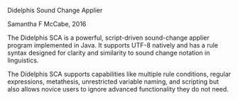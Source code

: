 Didelphis Sound Change Applier

Samantha F McCabe, 2016

The Didelphis SCA is a powerful, script-driven sound-change applier program implemented in Java. It supports UTF-8 natively and has a rule syntax designed for clarity and similarity to sound change notation in linguistics.

The Didelphis SCA supports capabilities like multiple rule conditions, regular expressions, metathesis, unrestricted variable naming, and scripting but also allows novice users to ignore advanced functionality they do not need.